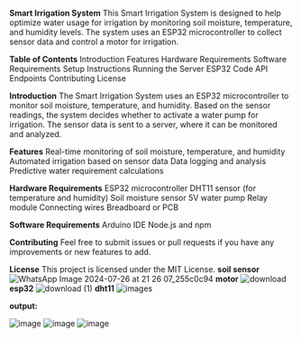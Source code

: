 **Smart Irrigation System**
This Smart Irrigation System is designed to help optimize water usage for irrigation by monitoring soil moisture, temperature, and humidity levels. The system uses an ESP32 microcontroller to collect sensor data and control a motor for irrigation.

**Table of Contents**
Introduction
Features
Hardware Requirements
Software Requirements
Setup Instructions
Running the Server
ESP32 Code
API Endpoints
Contributing
License

**Introduction**
The Smart Irrigation System uses an ESP32 microcontroller to monitor soil moisture, temperature, and humidity. Based on the sensor readings, the system decides whether to activate a water pump for irrigation. The sensor data is sent to a server, where it can be monitored and analyzed.

**Features**
Real-time monitoring of soil moisture, temperature, and humidity
Automated irrigation based on sensor data
Data logging and analysis
Predictive water requirement calculations

**Hardware Requirements**
ESP32 microcontroller
DHT11 sensor (for temperature and humidity)
Soil moisture sensor
5V water pump
Relay module
Connecting wires
Breadboard or PCB

**Software Requirements**
Arduino IDE
Node.js and npm

**Contributing**
Feel free to submit issues or pull requests if you have any improvements or new features to add.

**License**
This project is licensed under the MIT License.
**soil sensor**
![WhatsApp Image 2024-07-26 at 21 26 07_255c0c94](https://github.com/user-attachments/assets/61d3b98c-98fe-48d4-8939-63b3cf78f426)
**motor**
![download](https://github.com/user-attachments/assets/e9d60cba-6719-4c06-b793-33dea006d7a1)
**esp32**
![download (1)](https://github.com/user-attachments/assets/a79aeade-ed04-44eb-b0a0-1f2ca6fbd3f7)
**dht11**
![images](https://github.com/user-attachments/assets/475566bb-d64b-41cc-885f-3c24a17d49b8)

**output:**

![image](https://github.com/user-attachments/assets/67f825a3-88f1-410d-9081-40732395ada9)
![image](https://github.com/user-attachments/assets/bfa9b792-9636-4a26-ac32-4ab5a83fff0c)
![image](https://github.com/user-attachments/assets/ff90ae32-e4f2-413f-9097-b5bee401eb16)


